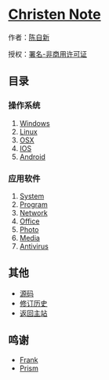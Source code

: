 # [Christen Note]()

作者：[陈自新](http://chenzixin.com)

授权：<a rel="license" href="http://creativecommons.org/licenses/by-nc/4.0/">署名-非商用许可证</a>

## 目录

### 操作系统
1. [Windows](#docs/windows)
1. [Linux](#docs/linux)
1. [OSX](#docs/osx)
1. [IOS](#docs/ios)
1. [Android](#docs/android)

### 应用软件
1. [System](#docs/system)
1. [Program](#docs/program)
1. [Network](#docs/network)
1. [Office](#docs/office)
1. [Photo](#docs/photo)
1. [Media](#docs/media)
1. [Antivirus](#docs/antivirus)

## 其他
- [源码](https://github.com/hiclick/hiclick.github.com)
- [修订历史](https://github.com/hiclick/hiclick.github.com/graphs/commit-activity)
- [返回主站](http://christen.cn)

## 鸣谢
- [Frank](http://www.ruanyifeng.com/home.html)
- [Prism](http://christen.cn/doc/prism.html)
